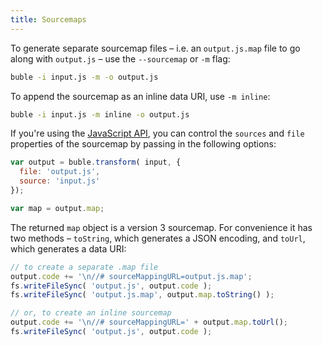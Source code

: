 ```yaml
---
title: Sourcemaps
---
```


To generate separate sourcemap files – i.e. an `output.js.map` file to go along with `output.js` – use the `--sourcemap` or `-m` flag:

```bash
buble -i input.js -m -o output.js
```

To append the sourcemap as an inline data URI, use `-m inline`:

```bash
buble -i input.js -m inline -o output.js
```

If you're using the [JavaScript API](#using-the-javascript-api), you can control the `sources` and `file` properties of the sourcemap by passing in the following options:

```js
var output = buble.transform( input, {
  file: 'output.js',
  source: 'input.js'
});

var map = output.map;
```

The returned `map` object is a version 3 sourcemap. For convenience it has two methods – `toString`, which generates a JSON encoding, and `toUrl`, which generates a data URI:

```js
// to create a separate .map file
output.code += '\n//# sourceMappingURL=output.js.map';
fs.writeFileSync( 'output.js', output.code );
fs.writeFileSync( 'output.js.map', output.map.toString() );

// or, to create an inline sourcemap
output.code += '\n//# sourceMappingURL=' + output.map.toUrl();
fs.writeFileSync( 'output.js', output.code );
```
